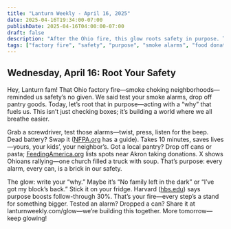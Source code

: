 ```yaml
---
title: "Lanturn Weekly - April 16, 2025"
date: 2025-04-16T19:34:00-07:00
publishDate: 2025-04-16T04:00:00-07:00
draft: false
description: "After the Ohio fire, this glow roots safety in purpose. Test your smoke alarms and donate to local pantries with a clear 'why'—like protecting your block. Write your reason to fuel action and share it to spark collective strength."
tags: ["factory fire", "safety", "purpose", "smoke alarms", "food donation", "community", "well-being"]
---
```

## Wednesday, April 16: Root Your Safety  
<!--*Word Count*: ~500  
*Skill*: Purpose (Tied to Fire Action)  -->

Hey, Lanturn fam! That Ohio factory fire—smoke choking neighborhoods—reminded us safety’s no given. We said test your smoke alarms, drop off pantry goods. Today, let’s root that in purpose—acting with a “why” that fuels us. This isn’t just checking boxes; it’s building a world where we all breathe easier.  

Grab a screwdriver, test those alarms—twist, press, listen for the beep. Dead battery? Swap it ([NFPA.org](https://www.nfpa.org/Public-Education/Staying-safe/Safety-equipment/Smoke-alarms) has a guide). Takes 10 minutes, saves lives—yours, your kids’, your neighbor’s. Got a local pantry? Drop off cans or pasta; [FeedingAmerica.org](https://www.feedingamerica.org/find-your-local-foodbank) lists spots near Akron taking donations. X shows Ohioans rallying—one church filled a truck with soup. That’s purpose: every alarm, every can, is a brick in our safety.  

The glow: write your “why.” Maybe it’s “No family left in the dark” or “I’ve got my block’s back.” Stick it on your fridge. Harvard ([hbs.edu](https://hbswk.hbs.edu/item/purpose-driven-companies)) says purpose boosts follow-through 30%. That’s your fire—every step’s a stand for something bigger. Tested an alarm? Dropped a can? Share it at lanturnweekly.com/glow—we’re building this together. More tomorrow—keep glowing!  
